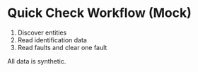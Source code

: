 # Quick Check Workflow (Mock)

1) Discover entities
2) Read identification data
3) Read faults and clear one fault

All data is synthetic.
